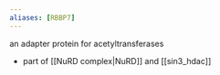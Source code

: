 ```yaml
---
aliases: [RBBP7]
---
```

an adapter protein for acetyltransferases
- part of [[NuRD complex|NuRD]] and [[sin3_hdac]]